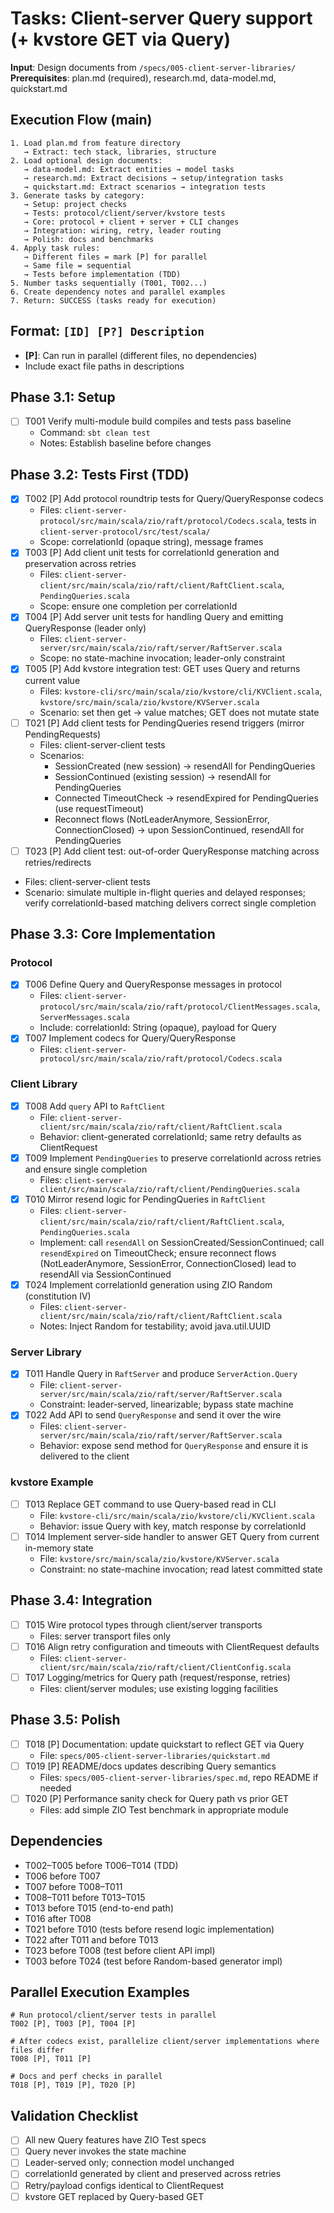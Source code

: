 # Tasks: Client-server Query support (+ kvstore GET via Query)

**Input**: Design documents from `/specs/005-client-server-libraries/`
**Prerequisites**: plan.md (required), research.md, data-model.md, quickstart.md

## Execution Flow (main)
```
1. Load plan.md from feature directory
   → Extract: tech stack, libraries, structure
2. Load optional design documents:
   → data-model.md: Extract entities → model tasks
   → research.md: Extract decisions → setup/integration tasks
   → quickstart.md: Extract scenarios → integration tests
3. Generate tasks by category:
   → Setup: project checks
   → Tests: protocol/client/server/kvstore tests
   → Core: protocol + client + server + CLI changes
   → Integration: wiring, retry, leader routing
   → Polish: docs and benchmarks
4. Apply task rules:
   → Different files = mark [P] for parallel
   → Same file = sequential
   → Tests before implementation (TDD)
5. Number tasks sequentially (T001, T002...)
6. Create dependency notes and parallel examples
7. Return: SUCCESS (tasks ready for execution)
```

## Format: `[ID] [P?] Description`
- **[P]**: Can run in parallel (different files, no dependencies)
- Include exact file paths in descriptions

## Phase 3.1: Setup
- [ ] T001 Verify multi-module build compiles and tests pass baseline
  - Command: `sbt clean test`
  - Notes: Establish baseline before changes

## Phase 3.2: Tests First (TDD)
- [X] T002 [P] Add protocol roundtrip tests for Query/QueryResponse codecs
  - Files: `client-server-protocol/src/main/scala/zio/raft/protocol/Codecs.scala`, tests in `client-server-protocol/src/test/scala/`
  - Scope: correlationId (opaque string), message frames
- [X] T003 [P] Add client unit tests for correlationId generation and preservation across retries
  - Files: `client-server-client/src/main/scala/zio/raft/client/RaftClient.scala`, `PendingQueries.scala`
  - Scope: ensure one completion per correlationId
- [X] T004 [P] Add server unit tests for handling Query and emitting QueryResponse (leader only)
  - Files: `client-server-server/src/main/scala/zio/raft/server/RaftServer.scala`
  - Scope: no state-machine invocation; leader-only constraint
- [X] T005 [P] Add kvstore integration test: GET uses Query and returns current value
  - Files: `kvstore-cli/src/main/scala/zio/kvstore/cli/KVClient.scala`, `kvstore/src/main/scala/zio/kvstore/KVServer.scala`
  - Scenario: set then get → value matches; GET does not mutate state
- [ ] T021 [P] Add client tests for PendingQueries resend triggers (mirror PendingRequests)
  - Files: client-server-client tests
  - Scenarios:
    - SessionCreated (new session) → resendAll for PendingQueries
    - SessionContinued (existing session) → resendAll for PendingQueries
    - Connected TimeoutCheck → resendExpired for PendingQueries (use requestTimeout)
    - Reconnect flows (NotLeaderAnymore, SessionError, ConnectionClosed) → upon SessionContinued, resendAll for PendingQueries
 - [ ] T023 [P] Add client test: out-of-order QueryResponse matching across retries/redirects
  - Files: client-server-client tests
  - Scenario: simulate multiple in-flight queries and delayed responses; verify correlationId-based matching delivers correct single completion

## Phase 3.3: Core Implementation
### Protocol
- [X] T006 Define Query and QueryResponse messages in protocol
  - Files: `client-server-protocol/src/main/scala/zio/raft/protocol/ClientMessages.scala`, `ServerMessages.scala`
  - Include: correlationId: String (opaque), payload for Query
- [X] T007 Implement codecs for Query/QueryResponse
  - Files: `client-server-protocol/src/main/scala/zio/raft/protocol/Codecs.scala`

### Client Library
- [X] T008 Add `query` API to `RaftClient`
  - File: `client-server-client/src/main/scala/zio/raft/client/RaftClient.scala`
  - Behavior: client-generated correlationId; same retry defaults as ClientRequest
- [X] T009 Implement `PendingQueries` to preserve correlationId across retries and ensure single completion
  - Files: `client-server-client/src/main/scala/zio/raft/client/PendingQueries.scala`
- [X] T010 Mirror resend logic for PendingQueries in `RaftClient`
  - Files: `client-server-client/src/main/scala/zio/raft/client/RaftClient.scala`, `PendingQueries.scala`
  - Implement: call `resendAll` on SessionCreated/SessionContinued; call `resendExpired` on TimeoutCheck; ensure reconnect flows (NotLeaderAnymore, SessionError, ConnectionClosed) lead to resendAll via SessionContinued
- [X] T024 Implement correlationId generation using ZIO Random (constitution IV)
  - Files: `client-server-client/src/main/scala/zio/raft/client/RaftClient.scala`
  - Notes: Inject Random for testability; avoid java.util.UUID

### Server Library
- [X] T011 Handle Query in `RaftServer` and produce `ServerAction.Query`
  - File: `client-server-server/src/main/scala/zio/raft/server/RaftServer.scala`
  - Constraint: leader-served, linearizable; bypass state machine
- [X] T022 Add API to send `QueryResponse` and send it over the wire
  - Files: `client-server-server/src/main/scala/zio/raft/server/RaftServer.scala`
  - Behavior: expose send method for `QueryResponse` and ensure it is delivered to the client

### kvstore Example
- [ ] T013 Replace GET command to use Query-based read in CLI
  - File: `kvstore-cli/src/main/scala/zio/kvstore/cli/KVClient.scala`
  - Behavior: issue Query with key, match response by correlationId
- [ ] T014 Implement server-side handler to answer GET Query from current in-memory state
  - File: `kvstore/src/main/scala/zio/kvstore/KVServer.scala`
  - Constraint: no state-machine invocation; read latest committed state

## Phase 3.4: Integration
- [ ] T015 Wire protocol types through client/server transports
  - Files: server transport files only
- [ ] T016 Align retry configuration and timeouts with ClientRequest defaults
  - Files: `client-server-client/src/main/scala/zio/raft/client/ClientConfig.scala`
- [ ] T017 Logging/metrics for Query path (request/response, retries)
  - Files: client/server modules; use existing logging facilities

## Phase 3.5: Polish
- [ ] T018 [P] Documentation: update quickstart to reflect GET via Query
  - File: `specs/005-client-server-libraries/quickstart.md`
- [ ] T019 [P] README/docs updates describing Query semantics
  - Files: `specs/005-client-server-libraries/spec.md`, repo README if needed
- [ ] T020 [P] Performance sanity check for Query path vs prior GET
  - Files: add simple ZIO Test benchmark in appropriate module

## Dependencies
- T002–T005 before T006–T014 (TDD)
- T006 before T007
 - T007 before T008–T011
 - T008–T011 before T013–T015
- T013 before T015 (end-to-end path)
- T016 after T008
- T021 before T010 (tests before resend logic implementation)
- T022 after T011 and before T013
 - T023 before T008 (test before client API impl)
 - T003 before T024 (test before Random-based generator impl)

## Parallel Execution Examples
```
# Run protocol/client/server tests in parallel
T002 [P], T003 [P], T004 [P]

# After codecs exist, parallelize client/server implementations where files differ
T008 [P], T011 [P]

# Docs and perf checks in parallel
T018 [P], T019 [P], T020 [P]
```

## Validation Checklist
- [ ] All new Query features have ZIO Test specs
- [ ] Query never invokes the state machine
- [ ] Leader-served only; connection model unchanged
- [ ] correlationId generated by client and preserved across retries
- [ ] Retry/payload configs identical to ClientRequest
- [ ] kvstore GET replaced by Query-based GET
